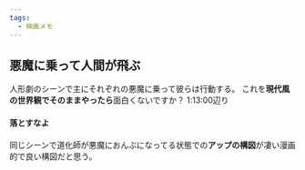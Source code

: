 ```yaml
---
tags:
  - 映画メモ
---
```



## 悪魔に乗って人間が飛ぶ
人形劇のシーンで主にそれぞれの悪魔に乗って彼らは行動する。
これを**現代風の世界観でそのままやったら**面白くないですか？
1:13:00辺り
#### 落とすなよ
同じシーンで道化師が悪魔におんぶになってる状態での**アップの構図**が凄い漫画的で良い構図だと思う。